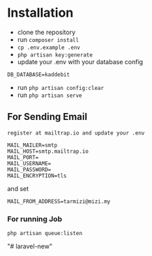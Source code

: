 # Installation

- clone the repository
- run `composer install`
- `cp .env.example .env`
- `php artisan key:generate`
- update your .env with your database config

```DB_DATABASE=kaddebit```

- run `php artisan config:clear`
- run `php artisan serve`

## For Sending Email 

    register at mailtrap.io and update your .env
        
```
MAIL_MAILER=smtp
MAIL_HOST=smtp.mailtrap.io
MAIL_PORT=
MAIL_USERNAME=
MAIL_PASSWORD=
MAIL_ENCRYPTION=tls
```

and set 

```
MAIL_FROM_ADDRESS=tarmizi@mizi.my

```

### For running Job

    php artisan queue:listen
"# laravel-new" 

